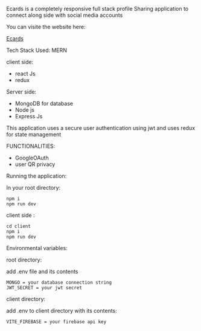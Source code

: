 Ecards is a completely responsive full stack profile Sharing application to connect along side with social media accounts 

You can visite the website here:

[Ecards](https://ecards.onrender.com/)

Tech Stack Used: MERN

client side:

* react Js
* redux

Server side:

* MongoDB for database
* Node js
* Express Js

This application uses a secure user authentication using jwt and uses redux for state management 

FUNCTIONALITIES:

* GoogleOAuth
* user QR privacy


Running the application:

In your root directory: 

```
npm i
npm run dev
```

client side :

```
cd client
npm i
npm run dev
```

Environmental variables:

root directory:

add .env file and its contents

```
MONGO = your database connection string
JWT_SECRET = your jwt secret
```


client directory:

add .env to client directory with its contents:

```
VITE_FIREBASE = your firebase api key
```
